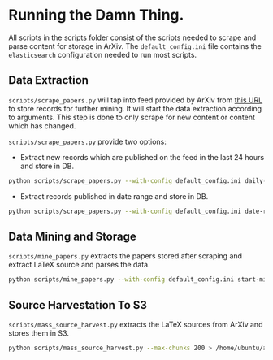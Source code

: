 # Running the Damn Thing. 

All scripts in the [scripts folder](https://github.com/valayDave/arxiv-miner/tree/oss-release/scripts) consist of the scripts needed to scrape and parse content for storage in ArXiv. The `default_config.ini` file contains the `elasticsearch` configuration needed to run most scripts. 

## Data Extraction

`scripts/scrape_papers.py` will tap into feed provided by ArXiv from [this URL](http://export.arxiv.org/oai2?verb=ListRecords) to store records for further mining. It will start the data extraction according to arguments. This step is done to only scrape for new content or content which has changed.

`scripts/scrape_papers.py` provide two options:
- Extract new records which are published on the feed in the last 24 hours and store in DB.
```sh
python scripts/scrape_papers.py --with-config default_config.ini daily-harvest
```
- Extract records published in date range and store in DB.
```sh
python scripts/scrape_papers.py --with-config default_config.ini date-range --start_date '2020-05-29' --end_date '2020-06-30'
```

## Data Mining and Storage
`scripts/mine_papers.py` extracts the papers stored after scraping and extract LaTeX source and parses the data. 
```sh
python scripts/mine_papers.py --with-config default_config.ini start-miner
```

## Source Harvestation To S3
`scripts/mass_source_harvest.py` extracts the LaTeX sources from ArXiv and stores them in S3. 

```sh
python scripts/mass_source_harvest.py --max-chunks 200 > /home/ubuntu/arxiv-miner/mass_harvet.log &
```